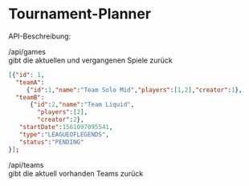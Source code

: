 # Tournament-Planner
API-Beschreibung:

/api/games <br>
gibt die aktuellen und vergangenen Spiele zurück

```json
[{"id": 1,
  "teamA":
     {"id":1,"name":"Team Solo Mid","players":[1,2],"creator":1},
  "teamB":
      {"id":2,"name":"Team Liquid",
        "players":[2],
        "creator":2},
   "startDate":1561097095541,
   "type":"LEAGUEOFLEGENDS",
   "status":"PENDING"
}];
```
/api/teams <br>
gibt die aktuell vorhanden Teams zurück
